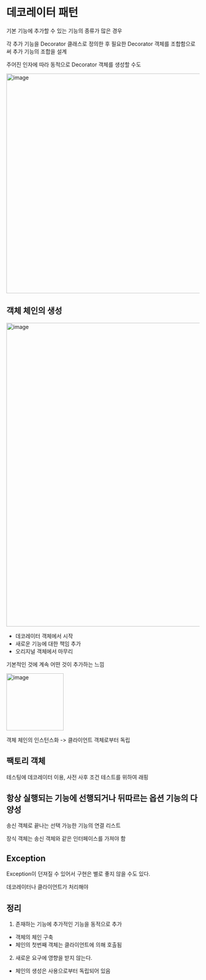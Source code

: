 # 데코레이터 패턴

기본 기능에 추가할 수 있는 기능의 종류가 많은 경우

각 추가 기능을 Decorator 클래스로 정의한 후 필요한 Decorator 객체를 조합함으로써 추가 기능의 조합을 설계

주어진 인자에 따라 동적으로 Decorator 객체를 생성할 수도

<img width="573" alt="image" src="https://user-images.githubusercontent.com/57888020/169943505-3578f806-a201-4988-b271-a6203b2bf5db.png">

## 객체 체인의 생성

<img width="792" alt="image" src="https://user-images.githubusercontent.com/57888020/169939864-5c260c3e-0380-4bfa-ae01-89ece9c8efe7.png">

- 데코레이터 객체에서 시작
- 새로운 기능에 대한 책임 추가
- 오리지널 객체에서 마무리

기본적인 것에 계속 어떤 것이 추가하는 느낌

<img width="149" alt="image" src="https://user-images.githubusercontent.com/57888020/169940110-21c0c70a-3e00-4405-8f23-119c81d7781a.png">

객체 체인의 인스턴스화 -> 클라이언트 객체로부터 독립

## 팩토리 객체

테스팅에 데코레이터 이용, 사전 사후 조건 테스트를 위하여 래핑

## 항상 실행되는 기능에 선행되거나 뒤따르는 옵션 기능의 다양성

송신 객체로 끝나는 선택 가능한 기능의 연결 리스트

장식 객체는 송신 객체와 같은 인터페이스를 가져야 함

## Exception

Exception이 던져질 수 있어서 구현은 별로 좋지 않을 수도 있다.

데코레이터나 클라이언트가 처리해야

## 정리

1. 존재하는 기능에 추가적인 기능을 동적으로 추가
- 객체의 체인 구축
- 체인의 첫번째 객체는 클라이언트에 의해 호출됨

2. 새로운 요구에 영향을 받지 않는다.
- 체인의 생성은 사용으로부터 독립되어 있음
